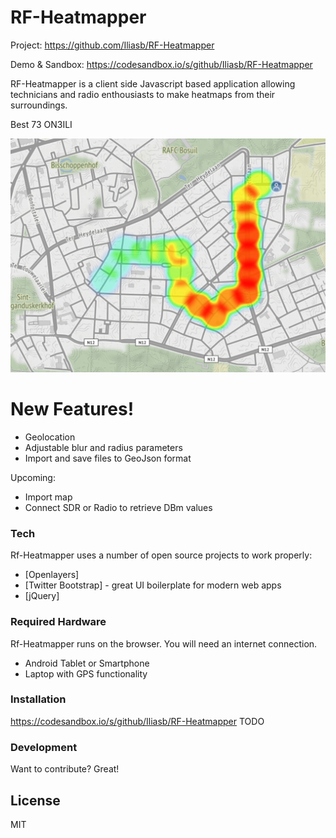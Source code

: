 # RF-Heatmapper

Project: https://github.com/Iliasb/RF-Heatmapper

Demo & Sandbox: https://codesandbox.io/s/github/Iliasb/RF-Heatmapper

RF-Heatmapper is a client side Javascript based application allowing technicians and radio enthousiasts to make heatmaps from their surroundings.

Best 73
ON3ILI

![Screenshot](https://raw.githubusercontent.com/Iliasb/RF-Heatmapper/master/example.png "Example")

# New Features!

- Geolocation
- Adjustable blur and radius parameters
- Import and save files to GeoJson format

Upcoming:

- Import map
- Connect SDR or Radio to retrieve DBm values

### Tech

Rf-Heatmapper uses a number of open source projects to work properly:

- [Openlayers]
- [Twitter Bootstrap] - great UI boilerplate for modern web apps
- [jQuery]

### Required Hardware

Rf-Heatmapper runs on the browser. You will need an internet connection.

- Android Tablet or Smartphone
- Laptop with GPS functionality

### Installation

https://codesandbox.io/s/github/Iliasb/RF-Heatmapper
TODO

### Development

Want to contribute? Great!

## License

MIT
